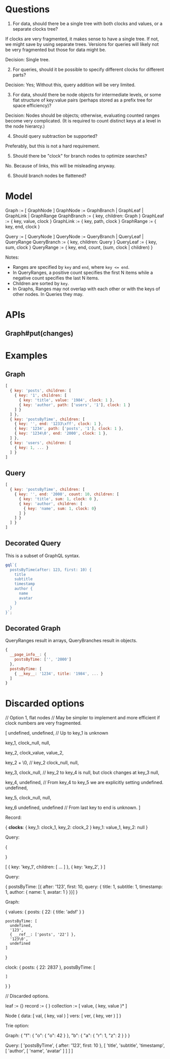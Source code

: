 # Questions

1. For data, should there be a single tree with both clocks and values, or a separate clocks tree?

  If clocks are very fragmented, it makes sense to have a single tree. If not, we might save by using separate trees. Versions for queries will likely not be very fragmented but those for data might be.

  Decision: Single tree.

2. For queries, should it be possible to specify different clocks for different parts?

  Decision: Yes; Without this, query addition will be very limited.

3. For data, should there be node objects for intermediate levels, or some flat structure of key:value pairs (perhaps stored as a prefix tree for space efficiency)?

  Decision: Nodes should be objects; otherwise, evaluating counted ranges become very complicated. (It is required to count distinct keys at a level in the node hierarcy.)

4. Should query subtraction be supported?

  Preferably, but this is not a hard requirement.

5. Should there be "clock" for branch nodes to optimize searches?

  No. Because of links, this will be misleading anyway.

6. Should branch nodes be flattened?



# Model

Graph         :=  [ GraphNode ]
GraphNode     :=  GraphBranch | GraphLeaf | GraphLink | GraphRange
GraphBranch   :=  { key, children: Graph }
GraphLeaf     :=  { key, value, clock }
GraphLink     :=  { key, path, clock }
GraphRange    :=  { key, end, clock }


Query         :=  [ QueryNode ]
QueryNode     :=  QueryBranch | QueryLeaf | QueryRange
QueryBranch   :=  { key, children: Query }
QueryLeaf     :=  { key, sum, clock }
QueryRange    :=  { key, end, count, (sum, clock | children) }


Notes:
- Ranges are specified by `key` and `end`, where `key <= end`.
- In QueryRanges, a positive count specifies the first N items while a negative count specifies the last N items.
- Children are sorted by `key`.
- In Graphs, Ranges may not overlap with each other or with the keys of other nodes. In Queries they may.

# APIs

## Graph#put(changes)


# Examples

## Graph

```js
[
  { key: 'posts', children: [
    { key: '1', children: [
      { key: 'title', value: '1984', clock: 1 },
      { key: 'author', path: ['users', '1'], clock: 1 }
    ] }
  ] },
  { key: 'postsByTime', children: [
    { key: '', end: '1233\xff', clock: 1 },
    { key: '1234', path: ['posts', '1'], clock: 1 },
    { key: '1234\0', end: '2000', clock: 1 },
  ] },
  { key: 'users', children: [
    { key: 1, ... }
  ] }
]
```


## Query

```js
[
  { key: 'postsByTime', children: [
    { key: '', end: '2000', count: 10, children: [
      { key: 'title', sum: 1, clock: 0 },
      { key: 'author', children: [
        { key: 'name', sum: 1, clock: 0}
      ] }
    ] }
  ] }
]
```


## Decorated Query

This is a subset of GraphQL syntax.

```js
gql`{
  postsByTime(after: 123, first: 10) {
    title
    subtitle
    timestamp
    author {
      name
      avatar
    }
  }
}`;
```

## Decorated Graph

QueryRanges result in arrays, QueryBranches result in objects.

```js
{
  __page_info__: {
    postsByTime: ['', '2000']
  },
  postsByTime: [
    { __key__: '1234', title: '1984', ... }
  ]
}
```


# Discarded options

// Option 1, flat nodes
// May be simpler to implement and more efficient if clock numbers are very fragmented.

[
  undefined,
  undefined, // Up to key_1 is unknown

  key_1,
  clock_null,
  null,

  key_2,
  clock_value,
  value_2,

  key_2 + \0,  // key_2
  clock_null,
  null,

  key_3,
  clock_null, // key_2 to key_4 is null, but clock changes at key_3
  null,

  key_4,
  undefined,  // From key_4 to key_5 we are explicitly setting undefined.
  undefined,

  key_5,
  clock_null,
  null,

  key_6
  undefined,
  undefined // From last key to end is unknown.
]

Record:

{
  __clocks__: {
    key_1: clock_1,
    key_2: clock_2
  }
  key_1: value_1,
  key_2: null
}

Query:

{

}

[
  { key: 'key_1', children: [ ... ] },
  { key: 'key_2', }
]





Query:

{
  postsByTime: [{ after: '123', first: 10, query: {
    title: 1,
    subtitle: 1,
    timestamp: 1,
    author: {
      name: 1,
      avatar: 1
    }
  }}]
}


Graph:

{
  values: {
    posts: {
      22: {
        title: 'adsf'
      }
    }

    postsByTime: [
      undefined,
      '123',
      { __ref__: ['posts', '22'] },
      '123\0',
      undefined
    ]
  }

  clock: {
    posts: {
      22: 2837
    },
    postsByTime: [

    ]
  }
}



















// Discarded options.



leaf := {}
record := {  }
collection := [
  value, ( key, value )*
]

Node {
  data: [ val, ( key, val ) ]
  vers: [ ver, ( key, ver ) ]
}

Trie option:

Graph:
{
  "f": { "o": { "o": 42 } },
  "b": { "a": { "r": 1, "z": 2 } }
}


Query:
[ 'postsByTime', { after: '123', first: 10 }, [
  'title',
  'subtitle',
  'timestamp',
  [ 'author', [
    'name',
    'avatar'
  ] ]
] ]
